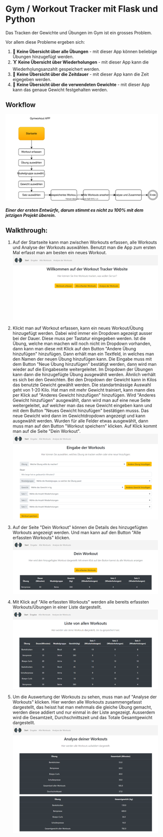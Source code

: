
# Gym / Workout Tracker mit Flask und Python

Das Tracken der Gewichte und Übungen im Gym ist ein grosses Problem.

Vor allem diese Probleme ergeben sich:

1. 🧐 **Keine Übersicht über alle Übungen** - mit dieser App können beliebige Übungen hinzugefügt werden.
2. 🏋 **Keine Übersicht über Wiederholungen** - mit dieser App kann die Wiederholungsanzahlt gespeichert werden.
3. 💨 **Keine Übersicht über die Zeitdauer** - mit dieser App kann die Zeit eigegeben werden.
4. 🔩 **Keine Übersicht über die verwendeten Gewichte** - mit dieser App kann das genaue Gewicht festgehalten werden.
## Workflow 
![barbell](gymworkout/static/bootstrap-4.5.3-dist/Bilder/workflow.svg)
##### Einer der ersten Entwürfe, darum stimmt es nicht zu 100% mit dem jetzigen Projekt überein.
## Walkthrough:
1. Auf der Startseite kann man zwischen Workouts erfassen, alle Workouts und Analyse der Workouts auswählen. Benutzt man 
die App zum ersten Mal erfasst man am besten ein neues Workout. 
![start](gymworkout/static/bootstrap-4.5.3-dist/Bilder/start.PNG)

2. Klickt man auf Workout erfassen, kann ein neues Workout/Übung hinzugefügt werden.
Dabei wird immer ein Dropdown agezeigt ausser bei der Dauer. Diese muss per Tastatur eingegeben werden. 
Ist die Übung, welche man machen will noch nicht im Dropdown vorhanden, dann kann man diese mit Klick auf den 
Button "Andere Übung hinzufügen" hinzufügen. Dann erhält man ein Textfeld, in welches man den Namen der neuen 
Übung hinzufügen kann. Die Eingabe muss mit dem Button "Neue Übung hinzufügen" bestätigt werden, dann wird man wieder
auf die Eingabeseite weitergeleitet. Im Dropdown der Übungen kann dann die hinzugefügte Übung ausgewählt werden.
Ähnlich verhält es sich bei den Gewichten. Bei den Dropdown der Gewicht kann in Kilos das benutzte Gewicht gewählt 
werden. Die standartmässige Auswahl geht von 1-20 Kilo. Hat man mit mehr Gewicht trainiert, kann mann dies per Klick auf
"Anderes Gewicht hinzufügen" hinzufügen. Wird "Anderes Gewicht hinzufügen" ausgewählt, dann wird man auf eine neue Seite 
weitergeleitet, auf welcher man das neue Gewicht eingeben kann und mit dem Button "Neues Gewicht hinzufügen" bestätigen musss.
Das neue Gewicht wird dann im Gewichtdropdown angezeigt und kann ausgewählt werden.
Wurden für alle Felder etwas ausgewählt, dann muss man auf den Button "Workout speichern" klicken.
Auf Klick kommt man auf die Seite "Dein Workout".
![workout erfassen](gymworkout/static/bootstrap-4.5.3-dist/Bilder/workout_erfassen.PNG)
3. Auf der Seite "Dein Workout" können die Details des hinzugefügten Workouts angezeigt werden. Und man kann auf den
Button "Alle erfassten Workouts" klicken.
![dein workout](gymworkout/static/bootstrap-4.5.3-dist/Bilder/dein_workout.PNG)
4. Mit Klick auf "Alle erfassten Workouts" werden alle bereits erfassten Workouts/Übungen in einer Liste dargestellt.
![liste workouts](gymworkout/static/bootstrap-4.5.3-dist/Bilder/liste_workouts.PNG)
5. Um die Auswertung der Workouts zu sehen, muss man auf "Analyse der Workouts" klicken. Hier werden alle Workouts 
zusammengefasst dargestellt, das heisst hat man mehrmals die gleiche Übung gemacht, werden diese addiert und nur einmal in der Liste
angezeigt. Ausserdem wird die Gesamtzeit, Durchschnittszeit und das Totale Gesamtgewicht dargestellt.
![liste workouts](gymworkout/static/bootstrap-4.5.3-dist/Bilder/analyse.PNG)